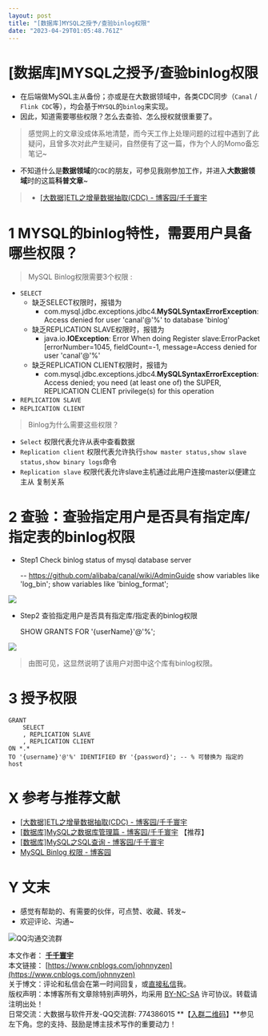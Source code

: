 ```yaml
---
layout: post
title: "[数据库]MYSQL之授予/查验binlog权限"
date: "2023-04-29T01:05:48.761Z"
---
```

\[数据库\]MYSQL之授予/查验binlog权限
==========================

*   在后端做MySQL主从备份；亦或是在大数据领域中，各类CDC同步（`Canal` / `Flink CDC`等），均会基于`MYSQL`的`binlog`来实现。
*   因此，知道需要哪些权限？怎么去查验、怎么授权就很重要了。

> 感觉网上的文章没成体系地清楚，而今天工作上处理问题的过程中遇到了此疑问，且曾多次对此产生疑问，自然便有了这一篇，作为个人的Momo备忘笔记~

*   不知道什么是**数据领域**的`CDC`的朋友，可参见我刚参加工作，并进入**大数据领域**时的这篇**科普文章**~

> *   [\[大数据\]ETL之增量数据抽取(CDC) - 博客园/千千寰宇](https://www.cnblogs.com/johnnyzen/p/12781942.html)

1 MYSQL的binlog特性，需要用户具备哪些权限？
============================

> MySQL Binlog权限需要3个权限 :

*   `SELECT`
    *   缺乏SELECT权限时，报错为
        *   com.mysql.jdbc.exceptions.jdbc4.**MySQLSyntaxErrorException**: Access denied for user 'canal'@'%' to database 'binlog'
    *   缺乏REPLICATION SLAVE权限时，报错为
        *   java.io.**IOException**: Error When doing Register slave:ErrorPacket \[errorNumber=1045, fieldCount=-1, message=Access denied for user 'canal'@'%'
    *   缺乏REPLICATION CLIENT权限时，报错为
        *   com.mysql.jdbc.exceptions.jdbc4.**MySQLSyntaxErrorException**: Access denied; you need (at least one of) the SUPER, REPLICATION CLIENT privilege(s) for this operation
*   `REPLICATION SLAVE`
*   `REPLICATION CLIENT`

> Binlog为什么需要这些权限？

*   `Select` 权限代表允许从表中查看数据
*   `Replication client` 权限代表允许执行`show master status,show slave status,show binary logs`命令
*   `Replication slave` 权限代表允许slave主机通过此用户连接master以便建立主从 复制关系

2 查验：查验指定用户是否具有指定库/指定表的binlog权限
===============================

*   Step1 Check binlog status of mysql database server

    -- https://github.com/alibaba/canal/wiki/AdminGuide
    show variables like 'log_bin';
    show variables like 'binlog_format';
    

![](https://img2023.cnblogs.com/blog/1173617/202304/1173617-20230428184342311-1966067217.png)

*   Step2 查验指定用户是否具有指定库/指定表的binlog权限

    SHOW GRANTS FOR '{userName}'@'%';
    

![](https://img2023.cnblogs.com/blog/1173617/202304/1173617-20230428184015113-702675687.png)

> 由图可见，这显然说明了该用户对图中这个库有binlog权限。

3 授予权限
======

    GRANT 
        SELECT
        , REPLICATION SLAVE
        , REPLICATION CLIENT 
    ON *.*
    TO '{username}'@'%' IDENTIFIED BY '{password}'; -- % 可替换为 指定的 host
    

X 参考与推荐文献
=========

*   [\[大数据\]ETL之增量数据抽取(CDC) - 博客园/千千寰宇](https://www.cnblogs.com/johnnyzen/most-liked?page=3)
*   [\[数据库\]MySQL之数据库管理篇 - 博客园/千千寰宇](https://www.cnblogs.com/johnnyzen/p/7922780.html) 【推荐】
*   [\[数据库\]MySQL之SQL查询 - 博客园/千千寰宇](https://www.cnblogs.com/johnnyzen/p/12535602.html)
*   [MySQL Binlog 权限 - 博客园](https://www.cnblogs.com/chenzechao/p/15839542.html)

Y 文末
====

*   感觉有帮助的、有需要的伙伴，可点赞、收藏、转发~
*   欢迎评论、沟通~

![QQ沟通交流群](https://blog-static.cnblogs.com/files/johnnyzen/cnblogs-qq-group-qrcode.gif?t=1679679148)

本文作者： **[千千寰宇](https://github.com/Johnny-ZTSD)**  
本文链接： [https://www.cnblogs.com/johnnyzen](https://www.cnblogs.com/johnnyzen)  
关于博文：评论和私信会在第一时间回复，或[直接私信](https://msg.cnblogs.com/msg/send/johnnyzen)我。  
版权声明：本博客所有文章除特别声明外，均采用 [BY-NC-SA](http://blog.sina.com.cn/s/blog_896327b90102y6c6.html "https://creativecommons.org/licenses/by-nc-nd/4.0/") 许可协议。转载请注明出处！  
日常交流：大数据与软件开发-QQ交流群: 774386015 **【[入群二维码](javascript:void(0);)】**参见左下角。您的支持、鼓励是博主技术写作的重要动力！